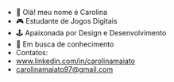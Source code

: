 - 👋 Olá! meu nome é Carolina
- 🎮 Estudante de Jogos Digitais
- 🕹️ Apaixonada por Design e Desenvolvimento 
- 🌱 Em busca de conhecimento
- Contatos:
- www.linkedin.com/in/carolinamaiato
- carolinamaiato97@gmail.com




<!---
maiato97/maiato97 is a ✨ special ✨ repository because its `README.md` (this file) appears on your GitHub profile.
You can click the Preview link to take a look at your changes.
--->

